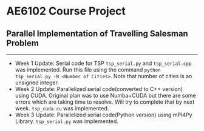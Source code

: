 # AE6102 Course Project
## Parallel Implementation of Travelling Salesman Problem
***

- Week 1 Update: Serial code for TSP `tsp_serial.py` and `tsp_serial.cpp` was implemented. Run this file using the command ``python tsp_serial.py -N <Number of Cities>``. Note that number of cities is an unsigned integer.
- Week 2 Update: Parallelized serial code(converted to C++ version) using CUDA. Original plan was to use Numba+CUDA but there are some errors which are taking time to resolve. Will try to complete that by next week. `tsp_cuda.cu` was implemented.
- Week 3 Update: Parallelized serial code(Python version) using mPI4Py Library. `tsp_serial.py` was implemented.
